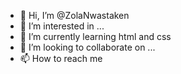 - 👋 Hi, I’m @ZolaNwastaken
- 👀 I’m interested in ...
- 🌱 I’m currently learning html and css 
- 💞️ I’m looking to collaborate on ...
- 📫 How to reach me 

<!---
ZolaNwastaken/ZolaNwastaken is a ✨ special ✨ repository because its `README.md` (this file) appears on your GitHub profile.
You can click the Preview link to take a look at your changes.
--->
